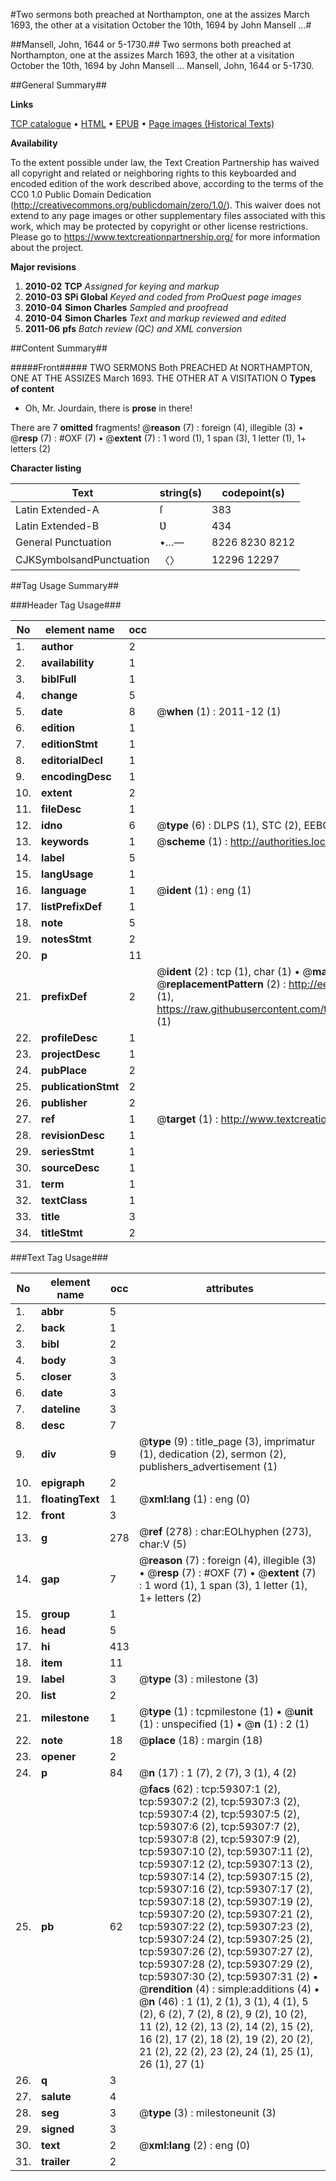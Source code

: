 #Two sermons both preached at Northampton, one at the assizes March 1693, the other at a visitation October the 10th, 1694 by John Mansell ...#

##Mansell, John, 1644 or 5-1730.##
Two sermons both preached at Northampton, one at the assizes March 1693, the other at a visitation October the 10th, 1694 by John Mansell ...
Mansell, John, 1644 or 5-1730.

##General Summary##

**Links**

[TCP catalogue](http://www.ota.ox.ac.uk/tcp/)  • 
[HTML](http://tei.it.ox.ac.uk/tcp/Texts-HTML/free/A51/A51830.html)  • 
[EPUB](http://tei.it.ox.ac.uk/tcp/Texts-EPUB/free/A51/A51830.epub) • 
[Page images (Historical Texts)](https://historicaltexts.jisc.ac.uk/eebo-12307461e)

**Availability**

To the extent possible under law, the Text Creation Partnership has waived all copyright and related or neighboring rights to this keyboarded and encoded edition of the work described above, according to the terms of the CC0 1.0 Public Domain Dedication (http://creativecommons.org/publicdomain/zero/1.0/). This waiver does not extend to any page images or other supplementary files associated with this work, which may be protected by copyright or other license restrictions. Please go to https://www.textcreationpartnership.org/ for more information about the project.

**Major revisions**

1. __2010-02__ __TCP__ *Assigned for keying and markup*
1. __2010-03__ __SPi Global__ *Keyed and coded from ProQuest page images*
1. __2010-04__ __Simon Charles__ *Sampled and proofread*
1. __2010-04__ __Simon Charles__ *Text and markup reviewed and edited*
1. __2011-06__ __pfs__ *Batch review (QC) and XML conversion*

##Content Summary##

#####Front#####
TWO SERMONS Both PREACHED At NORTHAMPTON, ONE AT THE ASSIZES March 1693. THE OTHER AT A VISITATION O
**Types of content**

  * Oh, Mr. Jourdain, there is **prose** in there!

There are 7 **omitted** fragments! 
 @__reason__ (7) : foreign (4), illegible (3)  •  @__resp__ (7) : #OXF (7)  •  @__extent__ (7) : 1 word (1), 1 span (3), 1 letter (1), 1+ letters (2)

**Character listing**


|Text|string(s)|codepoint(s)|
|---|---|---|
|Latin Extended-A|ſ|383|
|Latin Extended-B|Ʋ|434|
|General Punctuation|•…—|8226 8230 8212|
|CJKSymbolsandPunctuation|〈〉|12296 12297|

##Tag Usage Summary##

###Header Tag Usage###

|No|element name|occ|attributes|
|---|---|---|---|
|1.|__author__|2||
|2.|__availability__|1||
|3.|__biblFull__|1||
|4.|__change__|5||
|5.|__date__|8| @__when__ (1) : 2011-12 (1)|
|6.|__edition__|1||
|7.|__editionStmt__|1||
|8.|__editorialDecl__|1||
|9.|__encodingDesc__|1||
|10.|__extent__|2||
|11.|__fileDesc__|1||
|12.|__idno__|6| @__type__ (6) : DLPS (1), STC (2), EEBO-CITATION (1), OCLC (1), VID (1)|
|13.|__keywords__|1| @__scheme__ (1) : http://authorities.loc.gov/ (1)|
|14.|__label__|5||
|15.|__langUsage__|1||
|16.|__language__|1| @__ident__ (1) : eng (1)|
|17.|__listPrefixDef__|1||
|18.|__note__|5||
|19.|__notesStmt__|2||
|20.|__p__|11||
|21.|__prefixDef__|2| @__ident__ (2) : tcp (1), char (1)  •  @__matchPattern__ (2) : ([0-9\-]+):([0-9IVX]+) (1), (.+) (1)  •  @__replacementPattern__ (2) : http://eebo.chadwyck.com/downloadtiff?vid=$1&page=$2 (1), https://raw.githubusercontent.com/textcreationpartnership/Texts/master/tcpchars.xml#$1 (1)|
|22.|__profileDesc__|1||
|23.|__projectDesc__|1||
|24.|__pubPlace__|2||
|25.|__publicationStmt__|2||
|26.|__publisher__|2||
|27.|__ref__|1| @__target__ (1) : http://www.textcreationpartnership.org/docs/. (1)|
|28.|__revisionDesc__|1||
|29.|__seriesStmt__|1||
|30.|__sourceDesc__|1||
|31.|__term__|1||
|32.|__textClass__|1||
|33.|__title__|3||
|34.|__titleStmt__|2||


###Text Tag Usage###

|No|element name|occ|attributes|
|---|---|---|---|
|1.|__abbr__|5||
|2.|__back__|1||
|3.|__bibl__|2||
|4.|__body__|3||
|5.|__closer__|3||
|6.|__date__|3||
|7.|__dateline__|3||
|8.|__desc__|7||
|9.|__div__|9| @__type__ (9) : title_page (3), imprimatur (1), dedication (2), sermon (2), publishers_advertisement (1)|
|10.|__epigraph__|2||
|11.|__floatingText__|1| @__xml:lang__ (1) : eng (0)|
|12.|__front__|3||
|13.|__g__|278| @__ref__ (278) : char:EOLhyphen (273), char:V (5)|
|14.|__gap__|7| @__reason__ (7) : foreign (4), illegible (3)  •  @__resp__ (7) : #OXF (7)  •  @__extent__ (7) : 1 word (1), 1 span (3), 1 letter (1), 1+ letters (2)|
|15.|__group__|1||
|16.|__head__|5||
|17.|__hi__|413||
|18.|__item__|11||
|19.|__label__|3| @__type__ (3) : milestone (3)|
|20.|__list__|2||
|21.|__milestone__|1| @__type__ (1) : tcpmilestone (1)  •  @__unit__ (1) : unspecified (1)  •  @__n__ (1) : 2 (1)|
|22.|__note__|18| @__place__ (18) : margin (18)|
|23.|__opener__|2||
|24.|__p__|84| @__n__ (17) : 1 (7), 2 (7), 3 (1), 4 (2)|
|25.|__pb__|62| @__facs__ (62) : tcp:59307:1 (2), tcp:59307:2 (2), tcp:59307:3 (2), tcp:59307:4 (2), tcp:59307:5 (2), tcp:59307:6 (2), tcp:59307:7 (2), tcp:59307:8 (2), tcp:59307:9 (2), tcp:59307:10 (2), tcp:59307:11 (2), tcp:59307:12 (2), tcp:59307:13 (2), tcp:59307:14 (2), tcp:59307:15 (2), tcp:59307:16 (2), tcp:59307:17 (2), tcp:59307:18 (2), tcp:59307:19 (2), tcp:59307:20 (2), tcp:59307:21 (2), tcp:59307:22 (2), tcp:59307:23 (2), tcp:59307:24 (2), tcp:59307:25 (2), tcp:59307:26 (2), tcp:59307:27 (2), tcp:59307:28 (2), tcp:59307:29 (2), tcp:59307:30 (2), tcp:59307:31 (2)  •  @__rendition__ (4) : simple:additions (4)  •  @__n__ (46) : 1 (1), 2 (1), 3 (1), 4 (1), 5 (2), 6 (2), 7 (2), 8 (2), 9 (2), 10 (2), 11 (2), 12 (2), 13 (2), 14 (2), 15 (2), 16 (2), 17 (2), 18 (2), 19 (2), 20 (2), 21 (2), 22 (2), 23 (2), 24 (1), 25 (1), 26 (1), 27 (1)|
|26.|__q__|3||
|27.|__salute__|4||
|28.|__seg__|3| @__type__ (3) : milestoneunit (3)|
|29.|__signed__|3||
|30.|__text__|2| @__xml:lang__ (2) : eng (0)|
|31.|__trailer__|2||
